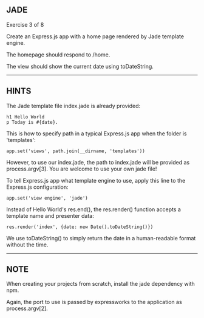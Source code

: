 ## JADE
 Exercise 3 of 8

Create an Express.js app with a home page rendered by Jade template engine.

The homepage should respond to /home.

The view should show the current date using toDateString.

-------------------------------------------------------------------------------

## HINTS

The Jade template file index.jade is already provided:

    h1 Hello World
    p Today is #{date}.

This is how to specify path in a typical Express.js app when the folder is
'templates':

    app.set('views', path.join(__dirname, 'templates'))

However, to use our index.jade, the path to index.jade will be provided as
process.argv[3].  You are welcome to use your own jade file!

To tell Express.js app what template engine to use, apply this line to the
Express.js configuration:

    app.set('view engine', 'jade')

Instead of Hello World's res.end(), the res.render() function accepts
a template name and presenter data:

    res.render('index', {date: new Date().toDateString()})

We use toDateString() to simply return the date in a human-readable format
without the time.

-------------------------------------------------------------------------------

## NOTE

When creating your projects from scratch, install the jade dependency with npm.

Again, the port to use is passed by expressworks to the application as process.argv[2].
